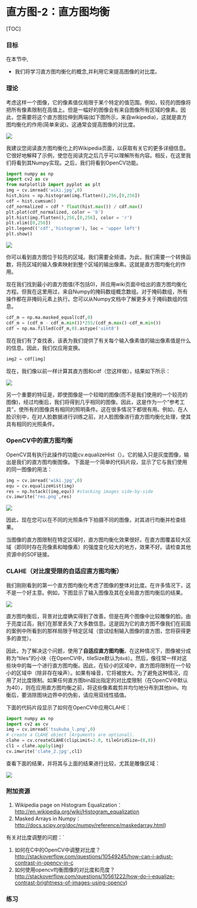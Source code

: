 # 直方图-2：直方图均衡

[TOC]

### 目标

在本节中,
- 我们将学习直方图均衡化的概念,并利用它来提高图像的对比度。

### 理论

考虑这样一个图像，它的像素值仅局限于某个特定的值范围。例如，较亮的图像将把所有像素限制在高值上。但是一幅好的图像会有来自图像所有区域的像素。因此，您需要将这个直方图拉伸到两端(如下图所示，来自wikipedia)，这就是直方图均衡化的作用(简单来说)。这通常会提高图像的对比度。

![](http://qiniu.aihubs.net/histogram_equalization.png)

我建议您阅读直方图均衡化上的Wikipedia页面，以获取有关它的更多详细信息。它很好地解释了示例，使您在阅读完之后几乎可以理解所有内容。相反，在这里我们将看到其Numpy实现。之后，我们将看到OpenCV功能。

```python
import numpy as np
import cv2 as cv
from matplotlib import pyplot as plt
img = cv.imread('wiki.jpg',0)
hist,bins = np.histogram(img.flatten(),256,[0,256])
cdf = hist.cumsum()
cdf_normalized = cdf * float(hist.max()) / cdf.max()
plt.plot(cdf_normalized, color = 'b')
plt.hist(img.flatten(),256,[0,256], color = 'r')
plt.xlim([0,256])
plt.legend(('cdf','histogram'), loc = 'upper left')
plt.show()
```

![](http://qiniu.aihubs.net/histeq_numpy1.jpg)

你可以看到直方图位于较亮的区域。我们需要全频谱。为此，我们需要一个转换函数，将亮区域的输入像素映射到整个区域的输出像素。这就是直方图均衡化的作用。

现在我们找到最小的直方图值(不包括0)，并应用wiki页面中给出的直方图均衡化方程。但我在这里用过，来自Numpy的掩码数组概念数组。对于掩码数组，所有操作都在非掩码元素上执行。您可以从Numpy文档中了解更多关于掩码数组的信息。

```python
cdf_m = np.ma.masked_equal(cdf,0)
cdf_m = (cdf_m - cdf_m.min())*255/(cdf_m.max()-cdf_m.min())
cdf = np.ma.filled(cdf_m,0).astype('uint8')
```

现在我们有了查找表，该表为我们提供了有关每个输入像素值的输出像素值是什么的信息。因此，我们仅应用变换。

```python
img2 = cdf[img] 
```

现在，我们像以前一样计算其直方图和cdf（您这样做），结果如下所示：

![](http://qiniu.aihubs.net/histeq_numpy2.jpg)

另一个重要的特征是，即使图像是一个较暗的图像(而不是我们使用的一个较亮的图像)，经过均衡后，我们将得到几乎相同的图像。因此，这是作为一个“参考工具”，使所有的图像具有相同的照明条件。这在很多情况下都很有用。例如，在人脸识别中，在对人脸数据进行训练之前，对人脸图像进行直方图均衡化处理，使其具有相同的光照条件。

### OpenCV中的直方图均衡

OpenCV具有执行此操作的功能cv.equalizeHist（）。它的输入只是灰度图像，输出是我们的直方图均衡图像。 下面是一个简单的代码片段，显示了它与我们使用的同一图像的用法：

```python
img = cv.imread('wiki.jpg',0)
equ = cv.equalizeHist(img)
res = np.hstack((img,equ)) #stacking images side-by-side
cv.imwrite('res.png',res)
```

![](http://qiniu.aihubs.net/equalization_opencv.jpg)

因此，现在您可以在不同的光照条件下拍摄不同的图像，对其进行均衡并检查结果。

当图像的直方图限制在特定区域时，直方图均衡化效果很好。在直方图覆盖较大区域（即同时存在亮像素和暗像素）的强度变化较大的地方，效果不好。请检查其他资源中的SOF链接。

### CLAHE（对比度受限的自适应直方图均衡）

我们刚刚看到的第一个直方图均衡化考虑了图像的整体对比度。在许多情况下，这不是一个好主意。例如，下图显示了输入图像及其在全局直方图均衡后的结果。

![](http://qiniu.aihubs.net/clahe_1.jpg)


直方图均衡后，背景对比度确实得到了改善。但是在两个图像中比较雕像的脸。由于亮度过高，我们在那里丢失了大多数信息。这是因为它的直方图不像我们在前面的案例中所看到的那样局限于特定区域（尝试绘制输入图像的直方图，您将获得更多的直觉）。

因此，为了解决这个问题，使用了**自适应直方图均衡**。在这种情况下，图像被分成称为“tiles”的小块（在OpenCV中，tileSize默认为`8x8`）。然后，像往常一样对这些块中的每一个进行直方图均衡。因此，在较小的区域中，直方图将限制在一个较小的区域中（除非存在噪声）。如果有噪音，它将被放大。为了避免这种情况，应用了对比度限制。如果任何直方图bin超出指定的对比度限制（在OpenCV中默认为40），则在应用直方图均衡之前，将这些像素裁剪并均匀地分布到其他bin。均衡后，要消除图块边界中的伪影，请应用双线性插值。

下面的代码片段显示了如何在OpenCV中应用CLAHE： 

```python
import numpy as np
import cv2 as cv
img = cv.imread('tsukuba_l.png',0)
# create a CLAHE object (Arguments are optional).
clahe = cv.createCLAHE(clipLimit=2.0, tileGridSize=(8,8))
cl1 = clahe.apply(img)
cv.imwrite('clahe_2.jpg',cl1)
```

查看下面的结果，并将其与上面的结果进行比较，尤其是雕像区域：

![](http://qiniu.aihubs.net/clahe_2.jpg)

### 附加资源

1. Wikipedia page on Histogram Equalization：http://en.wikipedia.org/wiki/Histogram_equalization
2. Masked Arrays in Numpy：http://docs.scipy.org/doc/numpy/reference/maskedarray.html)

有关对比度调整的问题：`

1. 如何在C中的OpenCV中调整对比度？ http://stackoverflow.com/questions/10549245/how-can-i-adjust-contrast-in-opencv-in-c
2. 如何使用opencv均衡图像的对比度和亮度？http://stackoverflow.com/questions/10561222/how-do-i-equalize-contrast-brightness-of-images-using-opencv)

### 练习